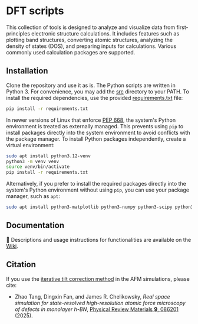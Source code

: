 # DFT scripts

This collection of tools is designed to analyze and visualize data from first-principles electronic structure calculations. It includes features such as plotting band structures, converting atomic structures, analyzing the density of states (DOS), and preparing inputs for calculations. Various commonly used calculation packages are supported.

## Installation
Clone the repository and use it as is. The Python scripts are written in Python 3. For convenience, you may add the [src](src) directory to your PATH. To install the required dependencies, use the provided [requirements.txt](requirements.txt) file:
```bash
pip install -r requirements.txt
```

In newer versions of Linux that enforce [PEP 668](https://peps.python.org/pep-0668/), the system's Python environment is treated as externally managed. This prevents using `pip` to install packages directly into the system environment to avoid conflicts with the package manager. To install Python packages independently, create a virtual environment:
```bash
sudo apt install python3.12-venv
python3 -m venv venv
source venv/bin/activate
pip install -r requirements.txt
```

Alternatively, if you prefer to install the required packages directly into the system's Python environment without using `pip`, you can use your package manager, such as `apt`:
```bash
sudo apt install python3-matplotlib python3-numpy python3-scipy python3-yaml
```

## Documentation

📖 Descriptions and usage instructions for functionalities are available on the [Wiki](https://github.com/tangzhao20/dftscr/wiki).  

## Citation

If you use the [iterative tilt correction method](https://github.com/tangzhao20/dftscr/wiki/AFM-simulation-preparation) in the AFM simulations, please cite:  
* Zhao Tang, Dingxin Fan, and James R. Chelikowsky, *Real space simulation for state-resolved high-resolution atomic force microscopy of defects in monolayer h-BN*, [Physical Review Materials **9**, 086201](https://doi.org/10.1103/ncc2-rhmb) (2025).  
